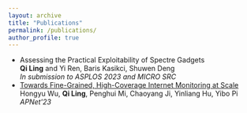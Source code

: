 ```yaml
---
layout: archive
title: "Publications"
permalink: /publications/
author_profile: true
---
```


- Assessing the Practical Exploitability of Spectre Gadgets  
  **Qi Ling** and Yi Ren, Baris Kasikci, Shuwen Deng  
  *In submission to ASPLOS 2023 and MICRO SRC*
- [Towards Fine-Grained, High-Coverage Internet Monitoring at Scale](/files/sec5-towards_fine_grained.pdf)  
  Hongyu Wu, **Qi Ling**, Penghui Mi, Chaoyang Ji, Yinliang Hu, Yibo Pi  
  *APNet'23*
